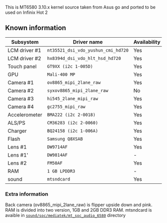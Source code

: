 This is MT6580 3.10.x kernel source taken from Asus go and ported to be used on Infinix Hot 2

## Known information
| Subsystem | Driver name | Availability | Working |
|-----------|-------------|--------------|---------|
| LCM driver #1 | `nt35521_dsi_vdo_yushun_cmi_hd720` | Yes | Yes |
| LCM driver #2 | `hx8394d_dsi_vdo_hlt_hsd_hd720` | Yes | No |
| Touch panel | `GT9XX (i2c 1-005D)` | Yes | Yes |
| GPU | `Mali-400 MP` | Yes | Yes |
| Camera #1 | `ov8865_mipi_2lane_raw` | Yes | Partially |
| Camera #2 | `syxov8865_mipi_2lane_raw` | No | No |
| Camera #3 | `hi545_2lane_mipi_raw` | Yes | No |
| Camera #4 | `gc2755_mipi_raw` | Yes | No |
| Accelerometer | `BMA222 (i2c 2-0018)` | Yes | ? |
| ALS/PS | `CM36283 (i2c 2-0060)` | Yes | ? |
| Charger | `BQ24158 (i2c 1-006A)` | Yes | ? |
| Flash | `Samsung Q8XSAB` | Yes | Yes |
| Lens #1 | `DW9714AF` | Yes | ? |
| Lens #1' | `DW9814AF` | - | - |
| Lens #2 | `FM50AF` | Yes | ? |
| RAM | `1 GB LPDDR3` | - | - |
| sound | `mtsndcard` | Yes | ? |

### Extra information

Back camera (ov8865_mipi_2lane_raw) is flipper upside down and pink.
RAM is divided into two version, 1GB and 2GB DDR3 RAM.
mtsndcard is avaible in [`sound/soc/mediatek/mt_soc_audio_6580`](sound/soc/mediatek/mt_soc_audio_6580) directory
